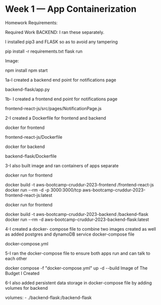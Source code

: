 # Week 1 — App Containerization

Homework Requirements:

Required Work
BACKEND: I ran these separately.

I installed pip3 and FLASK so as to avoid any tampering 

pip install -r requirements.txt
flask run

Image: 

npm install
npm start


1a-I created a backend end point for notifications page

backend-flask/app.py

1b- I created a frontend end point for notifications page

frontend-react-js/src/pages/NotificationPage.js

2-I created a Dockerfile for frontend and backend

docker for frontend

frontend-react-js/Dockerfile

docker for backend

backend-flask/Dockerfile

3-I also built image and ran containers of apps separate

docker run for frontend

docker build -t aws-bootcamp-cruddur-2023-frontend /frontend-react-js
docker run --rm -d -p 3000:3000/tcp aws-bootcamp-cruddur-2023-frontend-react-js:latest

docker run for frontend

docker build -t aws-bootcamp-cruddur-2023-backend /backend-flask
docker run --rm -d  aws-bootcamp-cruddur-2023-backend-flask:latest

4-I created a docker- compose file to combine two images created as well as added postgres and dynamoDB service docker-compose file

docker-compose.yml

5-I ran the docker-compose file to ensure both apps run and can talk to each other

docker compose -f "docker-compose.yml" up -d --build 
Image of The Budget I Created

6-I also added persistent data storage in docker-compose file by adding volumes for backend

volumes:
      - ./backend-flask:/backend-flask
